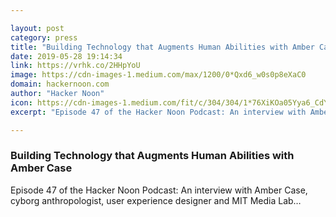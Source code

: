 ```yaml
---

layout: post
category: press
title: "Building Technology that Augments Human Abilities with Amber Case"
date: 2019-05-28 19:14:34
link: https://vrhk.co/2HHpYoU
image: https://cdn-images-1.medium.com/max/1200/0*Qxd6_w0s0p8eXaC0
domain: hackernoon.com
author: "Hacker Noon"
icon: https://cdn-images-1.medium.com/fit/c/304/304/1*76XiKOa05Yya6_CdYX8pVg.jpeg
excerpt: "Episode 47 of the Hacker Noon Podcast: An interview with Amber Case, cyborg anthropologist, user experience designer and MIT Media Lab…"

---
```


### Building Technology that Augments Human Abilities with Amber Case

Episode 47 of the Hacker Noon Podcast: An interview with Amber Case, cyborg anthropologist, user experience designer and MIT Media Lab…